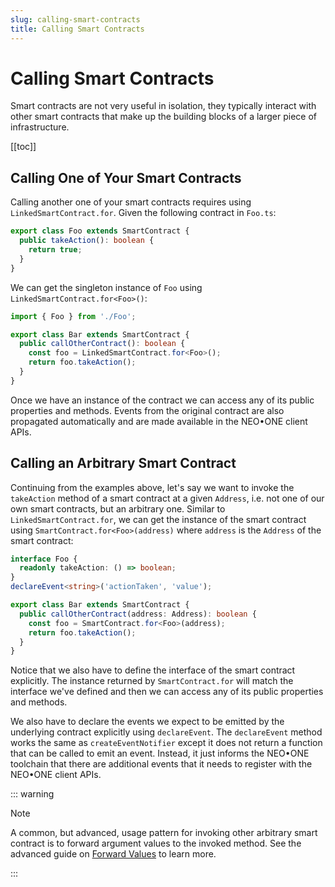 ```yaml
---
slug: calling-smart-contracts
title: Calling Smart Contracts
---
```

# Calling Smart Contracts

Smart contracts are not very useful in isolation, they typically interact with other smart contracts that make up the building blocks of a larger piece of infrastructure.

[[toc]]

## Calling One of Your Smart Contracts

Calling another one of your smart contracts requires using `LinkedSmartContract.for`. Given the following contract in `Foo.ts`:

```typescript
export class Foo extends SmartContract {
  public takeAction(): boolean {
    return true;
  }
}
```

We can get the singleton instance of `Foo` using `LinkedSmartContract.for<Foo>()`:

```typescript
import { Foo } from './Foo';

export class Bar extends SmartContract {
  public callOtherContract(): boolean {
    const foo = LinkedSmartContract.for<Foo>();
    return foo.takeAction();
  }
}
```

Once we have an instance of the contract we can access any of its public properties and methods. Events from the original contract are also propagated automatically and are made available in the NEO•ONE client APIs.

## Calling an Arbitrary Smart Contract

Continuing from the examples above, let's say we want to invoke the `takeAction` method of a smart contract at a given `Address`, i.e. not one of our own smart contracts, but an arbitrary one. Similar to `LinkedSmartContract.for`, we can get the instance of the smart contract using `SmartContract.for<Foo>(address)` where `address` is the `Address` of the smart contract:

```typescript
interface Foo {
  readonly takeAction: () => boolean;
}
declareEvent<string>('actionTaken', 'value');

export class Bar extends SmartContract {
  public callOtherContract(address: Address): boolean {
    const foo = SmartContract.for<Foo>(address);
    return foo.takeAction();
  }
}
```

Notice that we also have to define the interface of the smart contract explicitly. The instance returned by `SmartContract.for` will match the interface we've defined and then we can access any of its public properties and methods.

We also have to declare the events we expect to be emitted by the underlying contract explicitly using `declareEvent`. The `declareEvent` method works the same as `createEventNotifier` except it does not return a function that can be called to emit an event. Instead, it just informs the NEO•ONE toolchain that there are additional events that it needs to register with the NEO•ONE client APIs.

::: warning

Note

A common, but advanced, usage pattern for invoking other arbitrary smart contract is to forward argument values to the invoked method. See the advanced guide on [Forward Values](/docs/forward-values) to learn more.

:::

